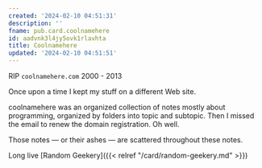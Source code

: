 ```yaml
---
created: '2024-02-10 04:51:31'
description: ''
fname: pub.card.coolnamehere
id: aadvnk3l4jy5ovk1rlavhta
title: Coolnamehere
updated: '2024-02-10 04:51:51'
---
```


RIP `coolnamehere.com` 2000 - 2013

Once upon a time I kept my stuff on a different Web site.

coolnamehere was an organized collection of notes mostly about programming, organized by folders into topic and subtopic.  Then I missed the
email to renew the domain registration. Oh well.

Those notes — or their ashes — are scattered throughout these notes.

Long live [Random Geekery]({{< relref "/card/random-geekery.md" >}})